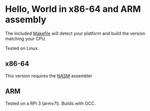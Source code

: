 # Hello, World in x86-64 and ARM assembly

The included [Makefile](./Makefile) will detect your platform and build the version matching your CPU.

Tested on Linux.

## x86-64

This version requires the [NASM](https://nasm.us/) assembler


## ARM

Tested on a RPi 3 (armv7l).  Builds with GCC.
